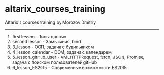 # altarix_courses_training
Altarix's courses training by Morozov Dmitriy
****
1.  first lesson - Типы данных
2.  second lesson - Замыкания, bind
3.  3_lesson - ООП, задача с будильником
4.  4_lesson_calendar - DOM, задача с календарем
5.  5_lesson_gitHub_user - XMLHTTPRequest, fetch, JSON, Promise, задача с поиском пользователей gitHub
6.  6_lesson_ES2015 - Современные возможности ES2015
